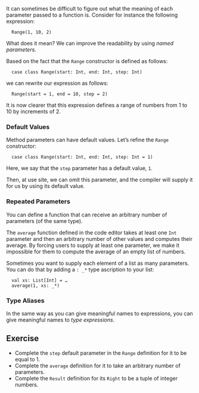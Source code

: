 

It can sometimes be difficult to figure out what the meaning of
each parameter passed to a function is. Consider for instance the following
expression:

      Range(1, 10, 2)

What does it mean? We can improve the readability by using *named
parameters*.

Based on the fact that the `Range` constructor is defined as follows:

      case class Range(start: Int, end: Int, step: Int)

we can rewrite our expression as follows:

      Range(start = 1, end = 10, step = 2)

It is now clearer that this expression defines a range of numbers
from 1 to 10 by increments of 2.

### Default Values 

Method parameters can have default values. Let’s refine the `Range`
constructor:

      case class Range(start: Int, end: Int, step: Int = 1)

Here, we say that the `step` parameter has a default value, `1`.

Then, at use site, we can omit this parameter, and the compiler
will supply it for us by using its default value.


### Repeated Parameters

You can define a function that can receive an arbitrary number of
parameters (of the same type).


The `average` function defined in the code editor takes at least one `Int` parameter and then
an arbitrary number of other values and computes their average.
By forcing users to supply at least one parameter, we make it impossible
for them to compute the average of an empty list of numbers.

Sometimes you want to supply each element of a list as many parameters.
You can do that by adding a `: _*` type ascription to your list:

      val xs: List[Int] = …
      average(1, xs: _*)

### Type Aliases

In the same way as you can give meaningful names to expressions,
you can give meaningful names to *type expressions*.


## Exercise
- Complete the `step` default parameter in the `Range` definition for it to be equal to 1.
- Complete the `average` definition for it to take an arbitrary number of parameters.
- Complete the `Result` definition for its `Right` to be a tuple of integer numbers.